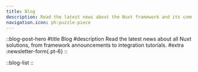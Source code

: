 ```yaml
---
title: Blog
description: Read the latest news about the Nuxt framework and its community.
navigation.icon: ph:puzzle-piece
---
```


::blog-post-hero
#title
Blog
#description
Read the latest news about all Nuxt solutions, from framework announcements to integration tutorials.
#extra
  :newsletter-form{.pt-6}
::

::blog-list
::

